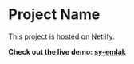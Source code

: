 # Project Name

This project is hosted on [Netlify](https://www.netlify.com/).

**Check out the live demo: [sy-emlak](https://astonishing-raindrop-508159.netlify.app)**
